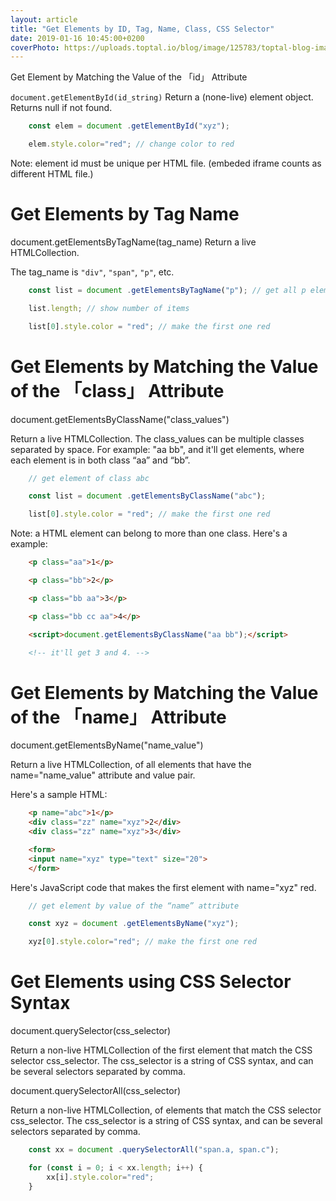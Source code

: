 ```yaml
---
layout: article
title: "Get Elements by ID, Tag, Name, Class, CSS Selector"
date: 2019-01-16 10:45:00+0200
coverPhoto: https://uploads.toptal.io/blog/image/125783/toptal-blog-image-1522333595770-14ba14a2f6099482fa9189f8764dd5ad.png
---
```


Get Element by Matching the Value of the 「id」 Attribute

`document.getElementById(id_string)`
Return a (none-live) element object. Returns null if not found.

```JavaScript
	const elem = document .getElementById("xyz");

	elem.style.color="red"; // change color to red
```
Note: element id must be unique per HTML file. (embeded iframe counts as different HTML file.)

# Get Elements by Tag Name
document.getElementsByTagName(tag_name)
Return a live HTMLCollection.

The tag_name is `"div"`, `"span"`, `"p"`, etc.

```JavaScript
	const list = document .getElementsByTagName("p"); // get all p elements

	list.length; // show number of items

	list[0].style.color = "red"; // make the first one red
```

# Get Elements by Matching the Value of the 「class」 Attribute
document.getElementsByClassName("class_values")

Return a live HTMLCollection.
The class_values can be multiple classes separated by space. For example: "aa bb", and it'll get elements, where each element is in both class “aa” and “bb”.

```JavaScript
	// get element of class abc

	const list = document .getElementsByClassName("abc");

	list[0].style.color = "red"; // make the first one red
```

Note: a HTML element can belong to more than one class. Here's a example:

```HTML
	<p class="aa">1</p>

	<p class="bb">2</p>

	<p class="bb aa">3</p>

	<p class="bb cc aa">4</p>

	<script>document.getElementsByClassName("aa bb");</script>

	<!-- it'll get 3 and 4. -->
```

# Get Elements by Matching the Value of the 「name」 Attribute
document.getElementsByName("name_value")

Return a live HTMLCollection, of all elements that have the name="name_value" attribute and value pair.

Here's a sample HTML:

```HTML
	<p name="abc">1</p>
	<div class="zz" name="xyz">2</div>
	<div class="zz" name="xyz">3</div>

	<form>
	<input name="xyz" type="text" size="20">
	</form>
```

Here's JavaScript code that makes the first element with name="xyz" red.

```JavaScript
	// get element by value of the “name” attribute

	const xyz = document .getElementsByName("xyz");

	xyz[0].style.color="red"; // make the first one red
```
# Get Elements using CSS Selector Syntax
document.querySelector(css_selector)

Return a non-live HTMLCollection of the first element that match the CSS selector css_selector. The css_selector is a string of CSS syntax, and can be several selectors separated by comma.

document.querySelectorAll(css_selector)

Return a non-live HTMLCollection, of elements that match the CSS selector css_selector. The css_selector is a string of CSS syntax, and can be several selectors separated by comma.

```JavaScript
	const xx = document .querySelectorAll("span.a, span.c");

	for (const i = 0; i < xx.length; i++) {
	    xx[i].style.color="red";
	}
```




